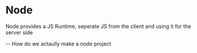 # Node

Node provides a JS Runtime, seperate JS from the client and using it for the server side 

-- How do we actaully make a node project